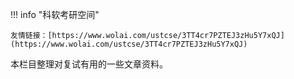 
!!! info "科软考研空间"

	友情链接：[https://www.wolai.com/ustcse/3TT4cr7PZTEJ3zHu5Y7xQJ](https://www.wolai.com/ustcse/3TT4cr7PZTEJ3zHu5Y7xQJ)


本栏目整理对复试有用的一些文章资料。